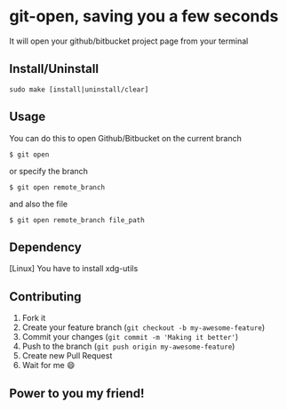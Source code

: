 # git-open, saving you a few seconds

It will open your github/bitbucket project page from your terminal

## Install/Uninstall

```shell
sudo make [install|uninstall/clear]
```

## Usage

You can do this to open Github/Bitbucket on the current branch

    $ git open

or specify the branch

    $ git open remote_branch

and also the file

    $ git open remote_branch file_path

## Dependency

[Linux] You have to install xdg-utils

## Contributing

1. Fork it
2. Create your feature branch (`git checkout -b my-awesome-feature`)
3. Commit your changes (`git commit -m 'Making it better'`)
4. Push to the branch (`git push origin my-awesome-feature`)
5. Create new Pull Request
6. Wait for me :smile:

## Power to you my friend!
